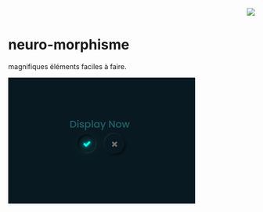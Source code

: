 <p align="right"><a href="https://github.com/franckdun/Visualfolio/blob/main/README.md"> <img src="https://img.shields.io/badge/Go%20to-visualfolio-blueviolet"> </a></p>

# neuro-morphisme

magnifiques éléments faciles à faire.

[![ici](./src/css/bouton.PNG)](https://franckdun.github.io/neuro-morphisme/)
